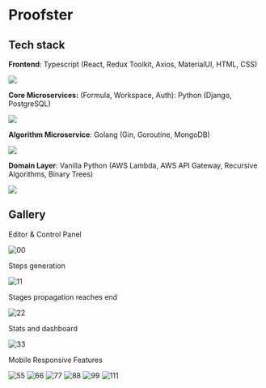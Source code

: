 # Proofster

## Tech stack
<strong>Frontend</strong>: Typescript (React, Redux Toolkit, Axios, MaterialUI, HTML, CSS)

<p align="left">
  <a href="https://skillicons.dev">
    <img src="https://skillicons.dev/icons?i=ts,react,redux,materialui,html" />
  </a>
</p>

<strong>Core Microservices:</strong> (Formula, Workspace, Auth): Python (Django, PostgreSQL)

<p align="left">
  <a href="https://skillicons.dev">
    <img src="https://skillicons.dev/icons?i=python,django,postgres,rabbitmq" />
  </a>
</p>

<strong>Algorithm Microservice</strong>: Golang (Gin, Goroutine, MongoDB)

<p align="left">
  <a href="https://skillicons.dev">
    <img src="https://skillicons.dev/icons?i=go,mongodb,rabbitmq" />
  </a>
</p>

<strong>Domain Layer</strong>: Vanilla Python (AWS Lambda, AWS API Gateway, Recursive Algorithms, Binary Trees)

<p align="left">
  <a href="https://skillicons.dev">
    <img src="https://skillicons.dev/icons?i=python,aws" />
  </a>
</p>

## Gallery
Editor & Control Panel

![00](https://user-images.githubusercontent.com/58012125/226516883-ba7358c6-17ae-47cb-8cd1-b7d36655db32.jpg)

Steps generation

![11](https://user-images.githubusercontent.com/58012125/226516893-9d4bec00-2f58-481e-a328-1f0efcb4170b.jpg)

Stages propagation reaches end

![22](https://user-images.githubusercontent.com/58012125/226516930-916f48ef-c623-4bad-a4d4-989b8e33ddb5.jpg)

Stats and dashboard

![33](https://user-images.githubusercontent.com/58012125/226516936-a997ea03-5692-4313-9bb0-9e841dac81cb.jpg)

Mobile Responsive Features

![55](https://user-images.githubusercontent.com/58012125/226523114-6f7905b9-bde1-4c33-8217-28e34297e807.jpg)
![66](https://user-images.githubusercontent.com/58012125/226523384-fc5de18c-b3aa-45bc-a95f-39933017a703.jpg)
![77](https://user-images.githubusercontent.com/58012125/226523928-ecbee5af-862f-4249-b756-4e359f162bb1.jpg)
![88](https://user-images.githubusercontent.com/58012125/226523615-1e56178f-787f-4f3e-a1d2-60029c25b2c3.jpg)
![99](https://user-images.githubusercontent.com/58012125/226523942-a2d03096-4b9f-4e11-9d73-2b1f5f796cc5.jpg)
![111](https://user-images.githubusercontent.com/58012125/226523949-f774c7ab-5d74-4bf8-a667-7629452ca223.jpg)



